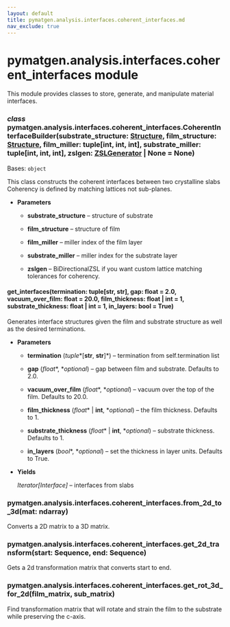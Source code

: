 ```yaml
---
layout: default
title: pymatgen.analysis.interfaces.coherent_interfaces.md
nav_exclude: true
---
```


# pymatgen.analysis.interfaces.coherent_interfaces module

This module provides classes to store, generate, and manipulate material interfaces.


### _class_ pymatgen.analysis.interfaces.coherent_interfaces.CoherentInterfaceBuilder(substrate_structure: [Structure](pymatgen.core.structure.md#pymatgen.core.structure.Structure), film_structure: [Structure](pymatgen.core.structure.md#pymatgen.core.structure.Structure), film_miller: tuple[int, int, int], substrate_miller: tuple[int, int, int], zslgen: [ZSLGenerator](pymatgen.analysis.interfaces.zsl.md#pymatgen.analysis.interfaces.zsl.ZSLGenerator) | None = None)
Bases: `object`

This class constructs the coherent interfaces between two crystalline slabs
Coherency is defined by matching lattices not sub-planes.


* **Parameters**


    * **substrate_structure** – structure of substrate


    * **film_structure** – structure of film


    * **film_miller** – miller index of the film layer


    * **substrate_miller** – miller index for the substrate layer


    * **zslgen** – BiDirectionalZSL if you want custom lattice matching tolerances for coherency.



#### get_interfaces(termination: tuple[str, str], gap: float = 2.0, vacuum_over_film: float = 20.0, film_thickness: float | int = 1, substrate_thickness: float | int = 1, in_layers: bool = True)
Generates interface structures given the film and substrate structure
as well as the desired terminations.


* **Parameters**


    * **termination** (*tuple**[**str**, **str**]*) – termination from self.termination list


    * **gap** (*float**, **optional*) – gap between film and substrate. Defaults to 2.0.


    * **vacuum_over_film** (*float**, **optional*) – vacuum over the top of the film. Defaults to 20.0.


    * **film_thickness** (*float** | **int**, **optional*) – the film thickness. Defaults to 1.


    * **substrate_thickness** (*float** | **int**, **optional*) – substrate thickness. Defaults to 1.


    * **in_layers** (*bool**, **optional*) – set the thickness in layer units. Defaults to True.



* **Yields**

    *Iterator[Interface]* – interfaces from slabs



### pymatgen.analysis.interfaces.coherent_interfaces.from_2d_to_3d(mat: ndarray)
Converts a 2D matrix to a 3D matrix.


### pymatgen.analysis.interfaces.coherent_interfaces.get_2d_transform(start: Sequence, end: Sequence)
Gets a 2d transformation matrix
that converts start to end.


### pymatgen.analysis.interfaces.coherent_interfaces.get_rot_3d_for_2d(film_matrix, sub_matrix)
Find transformation matrix that will rotate and strain the film to the substrate while preserving the c-axis.